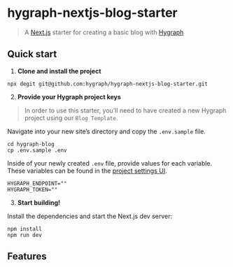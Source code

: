 # hygraph-nextjs-blog-starter

> A [Next.js](httsp://nextjs.org) starter for creating a basic blog with [Hygraph](https://hygraph.com)


## Quick start

1. **Clone and install the project**

```shell
npx degit git@github.com:hygraph/hygraph-nextjs-blog-starter.git
```

2. **Provide your Hygraph project keys**

> In order to use this starter, you'll need to have created a new Hygraph project using our `Blog Template`.

Navigate into your new site’s directory and copy the `.env.sample` file.

```shell
cd hygraph-blog
cp .env.sample .env
```

Inside of your newly created `.env` file, provide values for each variable. These variables can be found in the [project settings UI](https://hygraph.com/docs/guides/concepts/apis#working-with-apis).

```env
HYGRAPH_ENDPOINT=""
HYGRAPH_TOKEN=""
```

3. **Start building!**

Install the dependencies and start the Next.js dev server:

```shell
npm install
npm run dev
```

## Features
